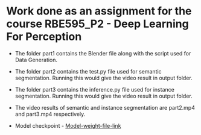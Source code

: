 # Work done as an assignment for the course RBE595_P2 - Deep Learning For Perception

* The folder part1 contains the Blender file along with the script used for Data Generation.<br>
* The folder part2 contains the test.py file used for semantic segmentation. Running this would give the video result in output folder.<br>
* The folder part3 contains the inference.py file used for instance segmentation. Running this would give the video result in output folder.<br>

* The video results of semantic and instance segmentation are part2.mp4 and part3.mp4 respectively.

* Model checkpoint - [Model-weight-file-link](https://wpi0-my.sharepoint.com/:u:/g/personal/dsingh1_wpi_edu/EccpHgzfMLdKqnBnWPTfFX4BKMDkHl8H8sbiza_opAxJMg?e=lpzhzY)
